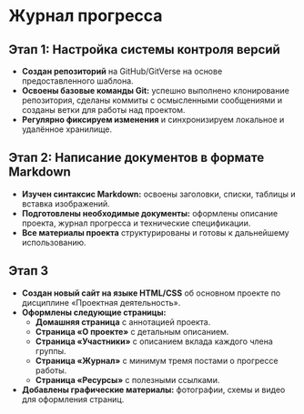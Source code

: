# Журнал прогресса
## Этап 1: Настройка системы контроля версий
- **Создан репозиторий** на GitHub/GitVerse на основе предоставленного шаблона.
- **Освоены базовые команды Git:** успешно выполнено клонирование репозитория, сделаны коммиты с осмысленными сообщениями и созданы ветки для работы 
  над проектом.
- **Регулярно фиксируем изменения** и синхронизируем локальное и удалённое хранилище.
## Этап 2: Написание документов в формате Markdown
- **Изучен синтаксис Markdown:** освоены заголовки, списки, таблицы и вставка изображений.
- **Подготовлены необходимые документы:** оформлены описание проекта, журнал прогресса и технические спецификации.
- **Все материалы проекта** структурированы и готовы к дальнейшему использованию.
 ## Этап 3
- **Создан новый сайт на языке HTML/CSS** об основном проекте по дисциплине «Проектная деятельность».
- **Оформлены следующие страницы:**
  - **Домашняя страница** с аннотацией проекта.
  - **Страница «О проекте»** с детальным описанием.
  - **Страница «Участники»** с описанием вклада каждого члена группы.
  - **Страница «Журнал»** с минимум тремя постами о прогрессе работы.
  - **Страница «Ресурсы»** с полезными ссылками.
- **Добавлены графические материалы:** фотографии, схемы и видео для оформления страниц.
  
